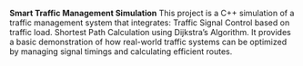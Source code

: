 **Smart Traffic Management Simulation**
This project is a C++ simulation of a traffic management system that integrates:
Traffic Signal Control based on traffic load.
Shortest Path Calculation using Dijkstra’s Algorithm.
It provides a basic demonstration of how real-world traffic systems can be optimized by managing signal timings and calculating efficient routes.

